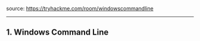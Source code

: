 source: https://tryhackme.com/room/windowscommandline

---

## 1. Windows Command Line






















